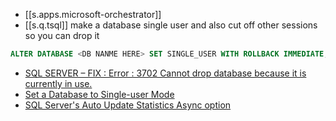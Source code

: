 

- [[s.apps.microsoft-orchestrator]]  
- [[s.q.tsql]] make a database single user and also cut off other sessions so you can drop it
  
```sql
ALTER DATABASE <DB NANME HERE> SET SINGLE_USER WITH ROLLBACK IMMEDIATE;
```
  
- [SQL SERVER – FIX : Error : 3702 Cannot drop database because it is currently in use.][1]
- [Set a Database to Single-user Mode][2]
- [SQL Server's Auto Update Statistics Async option][3]


[1]: https://blog.sqlauthority.com/2007/12/07/sql-server-fix-error-3702-cannot-drop-database-because-it-is-currently-in-use/
[2]: https://docs.microsoft.com/en-us/sql/relational-databases/databases/set-a-database-to-single-user-mode?view=sql-server-ver15
[3]: https://www.mssqltips.com/sqlservertip/2904/sql-servers-auto-update-statistics-async-option/
